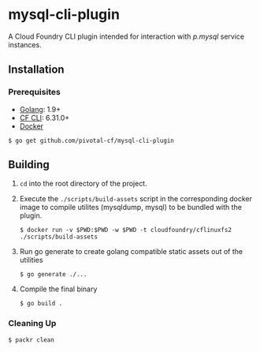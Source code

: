 # mysql-cli-plugin

A Cloud Foundry CLI plugin intended for interaction with *p.mysql* service instances.

## Installation

### Prerequisites

* [Golang](https://golang.org/): 1.9+
* [CF CLI](https://github.com/cloudfoundry/cli): 6.31.0+
* [Docker](https://www.docker.com/)

```
$ go get github.com/pivotal-cf/mysql-cli-plugin
```

## Building
1. `cd` into the root directory of the project.
1. Execute the `./scripts/build-assets` script in the corresponding docker image to compile utilites (mysqldump, mysql) to be bundled with the plugin.
   
   ```
   $ docker run -v $PWD:$PWD -w $PWD -t cloudfoundry/cflinuxfs2 ./scripts/build-assets
   ```
1. Run go generate to create golang compatible static assets out of the utilities
   ```
   $ go generate ./...
   ```
1. Compile the final binary
   ```
   $ go build .
   ```

### Cleaning Up

```
$ packr clean
```